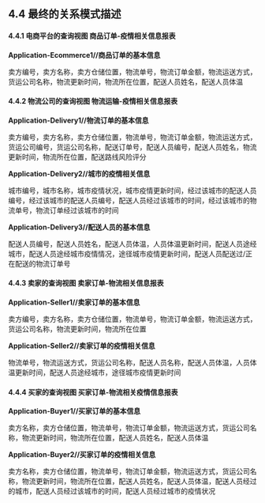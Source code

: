 ## 4.4 最终的关系模式描述

#### 4.4.1 电商平台的查询视图 商品订单-疫情相关信息报表
**Application-Ecommerce1//商品订单的基本信息**

卖方编号，卖方名称，卖方仓储位置，物流单号，物流订单金额，物流运送方式，货运公司名称，物流更新时间，物流所在位置，配送人员姓名，配送人员体温

#### 4.4.2 物流公司的查询视图 物流运输-疫情相关信息报表
**Application-Delivery1//物流订单的基本信息**

卖方编号，卖方名称，卖方仓储位置，物流单号，物流订单金额，物流运送方式，货运公司编号，货运公司名称，配送订单号，配送人员编号，配送人员姓名，物流更新时间，物流所在位置，配送路线风险评分

**Application-Delivery2//城市的疫情相关信息**

城市编号，城市名称，城市疫情状况，城市疫情更新时间，经过该城市的配送人员编号，经过该城市的配送人员编号，配送人员经过该城市的时间，经过该城市的物流单号，物流订单经过该城市的时间

**Application-Delivery3//配送人员的基本信息**

配送人员编号，配送人员姓名，配送人员体温，人员体温更新时间，配送人员途经城市，配送人员途经城市疫情情况，途径城市疫情更新时间，配送人员配送过/正在配送的物流订单号

#### 4.4.3 卖家的查询视图 卖家订单-物流相关信息报表

**Application-Seller1//卖家订单的基本信息**

卖方编号，卖方名称，卖方仓储位置，物流单号，物流订单金额，物流运送方式，货运公司名称，物流更新时间，物流所在位置

**Application-Seller2//卖家订单的疫情相关信息**

物流单号，物流运送方式，货运公司名称，配送人员名称，配送人员体温，人员体温更新时间，配送人员途经城市，途径城市疫情更新时间

#### 4.4.4 买家的查询视图 买家订单-物流相关疫情信息报表

**Application-Buyer1//买家订单的基本信息**

卖方名称，卖方仓储位置，物流单号，物流订单金额，物流运送方式，货运公司名称，物流更新时间，物流所在位置，配送人员姓名，配送人员体温

**Application-Buyer2//买家订单的疫情相关信息**

卖方名称，卖方仓储位置，物流单号，物流订单金额，物流运送方式，货运公司名称，物流更新时间，物流所在位置，配送人员姓名，配送人员体温，配送人员经过的城市，配送人员经过该城市的时间，配送人员经过城市的疫情状况
